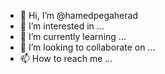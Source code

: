 - 👋 Hi, I’m @hamedpegaherad
- 👀 I’m interested in ...
- 🌱 I’m currently learning ...
- 💞️ I’m looking to collaborate on ...
- 📫 How to reach me ...

<!---
hamedpegaherad/hamedpegaherad is a ✨ special ✨ repository because its `README.md` (this file) appears on your GitHub profile.
You can click the Preview link to take a look at your changes.
--->
